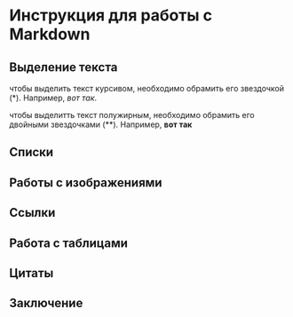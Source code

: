 # Инструкция для работы с Markdown

## Выделение текста

чтобы выделить текст курсивом, необходимо обрамить его звездочкой (*). Например, *вот так*.

чтобы выделитть текст полужирным, необходимо обрамить его двойными звездочками (**). Например, **вот так**


## Списки

## Работы с изображениями

## Ссылки

## Работа с таблицами

## Цитаты

## Заключение
